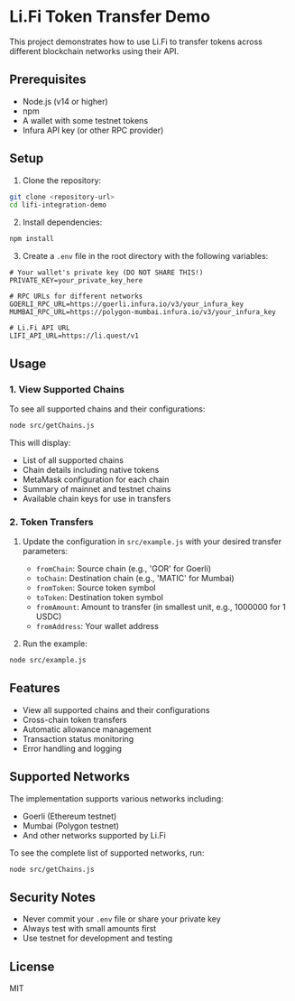 # Li.Fi Token Transfer Demo

This project demonstrates how to use Li.Fi to transfer tokens across different blockchain networks using their API.

## Prerequisites

- Node.js (v14 or higher)
- npm
- A wallet with some testnet tokens
- Infura API key (or other RPC provider)

## Setup

1. Clone the repository:
```bash
git clone <repository-url>
cd lifi-integration-demo
```

2. Install dependencies:
```bash
npm install
```

3. Create a `.env` file in the root directory with the following variables:
```
# Your wallet's private key (DO NOT SHARE THIS!)
PRIVATE_KEY=your_private_key_here

# RPC URLs for different networks
GOERLI_RPC_URL=https://goerli.infura.io/v3/your_infura_key
MUMBAI_RPC_URL=https://polygon-mumbai.infura.io/v3/your_infura_key

# Li.Fi API URL
LIFI_API_URL=https://li.quest/v1
```

## Usage

### 1. View Supported Chains

To see all supported chains and their configurations:

```bash
node src/getChains.js
```

This will display:
- List of all supported chains
- Chain details including native tokens
- MetaMask configuration for each chain
- Summary of mainnet and testnet chains
- Available chain keys for use in transfers

### 2. Token Transfers

1. Update the configuration in `src/example.js` with your desired transfer parameters:
   - `fromChain`: Source chain (e.g., 'GOR' for Goerli)
   - `toChain`: Destination chain (e.g., 'MATIC' for Mumbai)
   - `fromToken`: Source token symbol
   - `toToken`: Destination token symbol
   - `fromAmount`: Amount to transfer (in smallest unit, e.g., 1000000 for 1 USDC)
   - `fromAddress`: Your wallet address

2. Run the example:
```bash
node src/example.js
```

## Features

- View all supported chains and their configurations
- Cross-chain token transfers
- Automatic allowance management
- Transaction status monitoring
- Error handling and logging

## Supported Networks

The implementation supports various networks including:
- Goerli (Ethereum testnet)
- Mumbai (Polygon testnet)
- And other networks supported by Li.Fi

To see the complete list of supported networks, run:
```bash
node src/getChains.js
```

## Security Notes

- Never commit your `.env` file or share your private key
- Always test with small amounts first
- Use testnet for development and testing

## License

MIT 